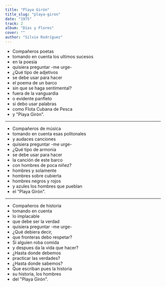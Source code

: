 ```yaml
---
title: "Playa Girón"
title_slug: "playa-giron"
date: "1975"
track: 2
album: "Días y Flores"
cover: ""
author: "Silvio Rodríguez"
---
```


- Compañeros poetas
- tomando en cuenta los ultimos sucesos
- en la poesia
- quisiera preguntar -me urge-
- ¿Qué tipo de adjetivos
- se debe usar para hacer
- el poema de un barco
- sin que se haga sentimental?
- fuera de la vanguardia
- o evidente panfleto
- si debo usar palabras
- como Flota Cubana de Pesca
- y "Playa Girón".

---

- Compañeros de música
- tomando en cuenta esas politonales
- y audaces canciones
- quisiera preguntar -me urge-
- ¿Qué tipo de armonia
- se debe usar para hacer
- la canción de este barco
- con hombres de poca niñez?
- hombres y solamente
- hombres sobre cubierta
- hombres negros y rojos
- y azules los hombres que pueblan
- el "Playa Girón".

---

- Compañeros de historia
- tomando en cuenta
- lo implacable
- que debe ser la verdad
- quisiera preguntar -me urge-
- ¿Qué debiera decir,
- que fronteras debo respetar?
- Si alguien roba comida
- y despues da la vida que hacer?
- ¿Hasta donde debemos
- practicar las verdades?
- ¿Hasta donde sabemos?
- Que escriban pues la historia
- su historia, los hombres
- del "Playa Girón".
